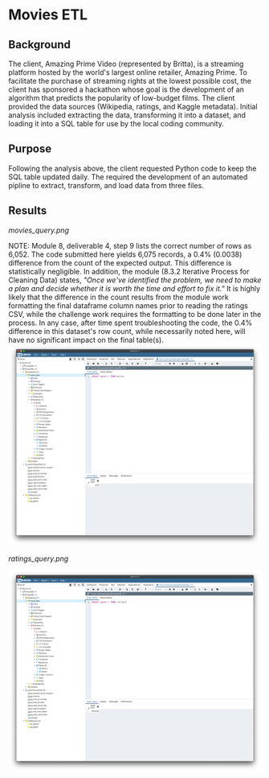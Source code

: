 # Movies ETL

## Background

The client, Amazing Prime Video (represented by Britta), is a streaming platform hosted by the world's largest online retailer, Amazing Prime.  To facilitate the purchase of streaming rights at the lowest possible cost, the client has sponsored a hackathon whose goal is the development of an algorithm that predicts the popularity of low-budget films.  The client provided the data sources (Wikipedia, ratings, and Kaggle metadata).  Initial analysis included extracting the data, transforming it into a dataset, and loading it into a SQL table for use by the local coding community.

## Purpose

Following the analysis above, the client requested Python code to keep the SQL table updated daily.  The required the development of an automated pipline to extract, transform, and load data from three files.

## Results

_*movies_query.png*_

NOTE:  Module 8, deliverable 4, step 9 lists the correct number of rows as 6,052.  The code submitted here yields 6,075 records, a 0.4% (0.0038) difference from the count of the expected output.  This difference is statistically negligible.  In addition, the module (8.3.2 Iterative Process for Cleaning Data) states, _"Once we've identified the problem, we need to make a plan and decide whether it is worth the time and effort to fix it."_  It is highly likely that the difference in the count results from the module work formatting the final dataframe column names prior to reading the ratings CSV, while the challenge work requires the formatting to be done later in the process.  In any case, after time spent troubleshooting the code, the 0.4% difference in this dataset's row count, while necessarily noted here, will have no significant impact on the final table(s).
![movies_query.png](https://github.com/crkaide/Movies-ETL/blob/main/Resources/movies_query.png?raw=true)

_*ratings_query.png*_

![ ratings_query.png](https://github.com/crkaide/Movies-ETL/blob/main/Resources/ratings_query.png?raw=true)
